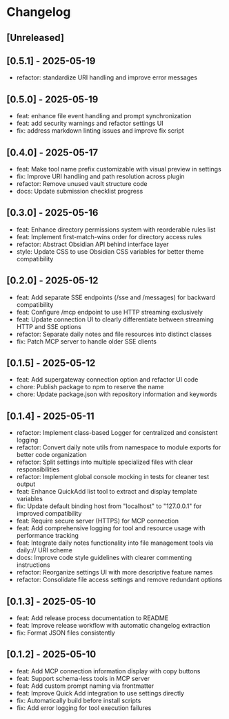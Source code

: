 # Changelog

## [Unreleased]

## [0.5.1] - 2025-05-19

- refactor: standardize URI handling and improve error messages

## [0.5.0] - 2025-05-19

- feat: enhance file event handling and prompt synchronization
- feat: add security warnings and refactor settings UI
- fix: address markdown linting issues and improve fix script

## [0.4.0] - 2025-05-17

- feat: Make tool name prefix customizable with visual preview in settings
- fix: Improve URI handling and path resolution across plugin
- refactor: Remove unused vault structure code
- docs: Update submission checklist progress

## [0.3.0] - 2025-05-16

- feat: Enhance directory permissions system with reorderable rules list
- feat: Implement first-match-wins order for directory access rules
- refactor: Abstract Obsidian API behind interface layer
- style: Update CSS to use Obsidian CSS variables for better theme compatibility

## [0.2.0] - 2025-05-12

- feat: Add separate SSE endpoints (/sse and /messages) for backward compatibility
- feat: Configure /mcp endpoint to use HTTP streaming exclusively
- feat: Update connection UI to clearly differentiate between streaming HTTP and SSE options
- refactor: Separate daily notes and file resources into distinct classes
- fix: Patch MCP server to handle older SSE clients

## [0.1.5] - 2025-05-12

- feat: Add supergateway connection option and refactor UI code
- chore: Publish package to npm to reserve the name
- chore: Update package.json with repository information and keywords

## [0.1.4] - 2025-05-11

- refactor: Implement class-based Logger for centralized and consistent logging
- refactor: Convert daily note utils from namespace to module exports for better code organization
- refactor: Split settings into multiple specialized files with clear responsibilities
- refactor: Implement global console mocking in tests for cleaner test output
- feat: Enhance QuickAdd list tool to extract and display template variables
- fix: Update default binding host from "localhost" to "127.0.0.1" for improved compatibility
- feat: Require secure server (HTTPS) for MCP connection
- feat: Add comprehensive logging for tool and resource usage with performance tracking
- feat: Integrate daily notes functionality into file management tools via daily:// URI scheme
- docs: Improve code style guidelines with clearer commenting instructions
- refactor: Reorganize settings UI with more descriptive feature names
- refactor: Consolidate file access settings and remove redundant options

## [0.1.3] - 2025-05-10

- feat: Add release process documentation to README
- feat: Improve release workflow with automatic changelog extraction
- fix: Format JSON files consistently

## [0.1.2] - 2025-05-10

- feat: Add MCP connection information display with copy buttons
- feat: Support schema-less tools in MCP server
- feat: Add custom prompt naming via frontmatter
- feat: Improve Quick Add integration to use settings directly
- fix: Automatically build before install scripts
- fix: Add error logging for tool execution failures
